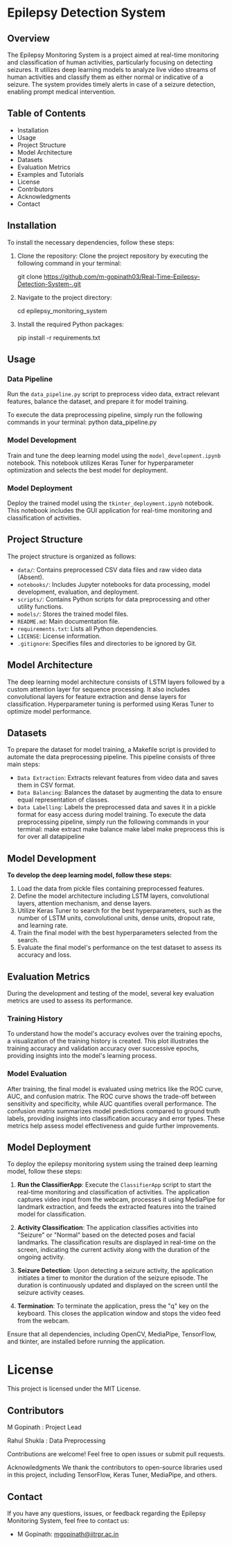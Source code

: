 # Epilepsy Detection System

## Overview
The Epilepsy Monitoring System is a project aimed at real-time monitoring and classification of human activities, particularly focusing on detecting seizures. It utilizes deep learning models to analyze live video streams of human activities and classify them as either normal or indicative of a seizure. The system provides timely alerts in case of a seizure detection, enabling prompt medical intervention.

## Table of Contents
- Installation
- Usage
- Project Structure
- Model Architecture
- Datasets
- Evaluation Metrics
- Examples and Tutorials
- License
- Contributors
- Acknowledgments
- Contact

## Installation
To install the necessary dependencies, follow these steps:
1. Clone the repository:
Clone the project repository by executing the following command in your terminal:

   git clone <https://github.com/m-gopinath03/Real-Time-Epilepsy-Detection-System-.git>
   
2. Navigate to the project directory:

   cd epilepsy_monitoring_system
   
3. Install the required Python packages:

   pip install -r requirements.txt   

## Usage

### Data Pipeline
Run the `data_pipeline.py` script to preprocess video data, extract relevant features, balance the dataset, and prepare it for model training.

To execute the data preprocessing pipeline, simply run the following commands in your terminal:
python data_pipeline.py


### Model Development
Train and tune the deep learning model using the `model_development.ipynb` notebook. This notebook utilizes Keras Tuner for hyperparameter optimization and selects the best model for deployment.

### Model Deployment
Deploy the trained model using the `tkinter_deployment.ipynb` notebook. This notebook includes the GUI application for real-time monitoring and classification of activities.

## Project Structure
The project structure is organized as follows:

- `data/`: Contains preprocessed CSV data files and raw video data (Absent).
- `notebooks/`: Includes Jupyter notebooks for data processing, model development, evaluation, and deployment.
- `scripts/`: Contains Python scripts for data preprocessing and other utility functions.
- `models/`: Stores the trained model files.
- `README.md`: Main documentation file.
- `requirements.txt`: Lists all Python dependencies.
- `LICENSE`: License information.
- `.gitignore`: Specifies files and directories to be ignored by Git.
  
## Model Architecture
The deep learning model architecture consists of LSTM layers followed by a custom attention layer for sequence processing. It also includes convolutional layers for feature extraction and dense layers for classification. Hyperparameter tuning is performed using Keras Tuner to optimize model performance.

## Datasets
To prepare the dataset for model training, a Makefile script is provided to automate the data preprocessing pipeline. This pipeline consists of three main steps:
- `Data Extraction`: Extracts relevant features from video data and saves them in CSV format.
- `Data Balancing`: Balances the dataset by augmenting the data to ensure equal representation of classes.
- `Data Labelling`: Labels the preprocessed data and saves it in a pickle format for easy access during model training.
To execute the data preprocessing pipeline, simply run the following commands in your terminal:
make extract 
make balance
make label
make preprocess this is for over all datapipeline
## Model Development

**To develop the deep learning model, follow these steps:**

1. Load the data from pickle files containing preprocessed features.
2. Define the model architecture including LSTM layers, convolutional layers, attention mechanism, and dense layers.
3. Utilize Keras Tuner to search for the best hyperparameters, such as the number of LSTM units, convolutional units, dense units, dropout rate, and learning rate.
4. Train the final model with the best hyperparameters selected from the search.
5. Evaluate the final model's performance on the test dataset to assess its accuracy and loss.


## Evaluation Metrics

During the development and testing of the model, several key evaluation metrics are used to assess its performance.

### Training History

To understand how the model's accuracy evolves over the training epochs, a visualization of the training history is created. This plot illustrates the training accuracy and validation accuracy over successive epochs, providing insights into the model's learning process.

### Model Evaluation

After training, the final model is evaluated using metrics like the ROC curve, AUC, and confusion matrix. The ROC curve shows the trade-off between sensitivity and specificity, while AUC quantifies overall performance. The confusion matrix summarizes model predictions compared to ground truth labels, providing insights into classification accuracy and error types. These metrics help assess model effectiveness and guide further improvements.

## Model Deployment

To deploy the epilepsy monitoring system using the trained deep learning model, follow these steps:

1. **Run the ClassifierApp**: Execute the `ClassifierApp` script to start the real-time monitoring and classification of activities. The application captures video input from the webcam, processes it using MediaPipe for landmark extraction, and feeds the extracted features into the trained model for classification.

2. **Activity Classification**: The application classifies activities into "Seizure" or "Normal" based on the detected poses and facial landmarks. The classification results are displayed in real-time on the screen, indicating the current activity along with the duration of the ongoing activity.

3. **Seizure Detection**: Upon detecting a seizure activity, the application initiates a timer to monitor the duration of the seizure episode. The duration is continuously updated and displayed on the screen until the seizure activity ceases.

4. **Termination**: To terminate the application, press the "q" key on the keyboard. This closes the application window and stops the video feed from the webcam.

Ensure that all dependencies, including OpenCV, MediaPipe, TensorFlow, and tkinter, are installed before running the application.

# License
This project is licensed under the MIT License.

## Contributors
M Gopinath : Project Lead

Rahul Shukla : Data Preprocessing

Contributions are welcome! Feel free to open issues or submit pull requests.

Acknowledgments
We thank the contributors to open-source libraries used in this project, including TensorFlow, Keras Tuner, MediaPipe, and others.

## Contact

If you have any questions, issues, or feedback regarding the Epilepsy Monitoring System, feel free to contact us:

- M Gopinath: mgopinath@iitrpr.ac.in


